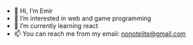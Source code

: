 - 👋 Hi, I’m Emir
- 👀 I’m interested in web and game programming 
- 🌱 I’m currently learning react
- 📫 You can reach me from my email: nonotelite@gmail.com

